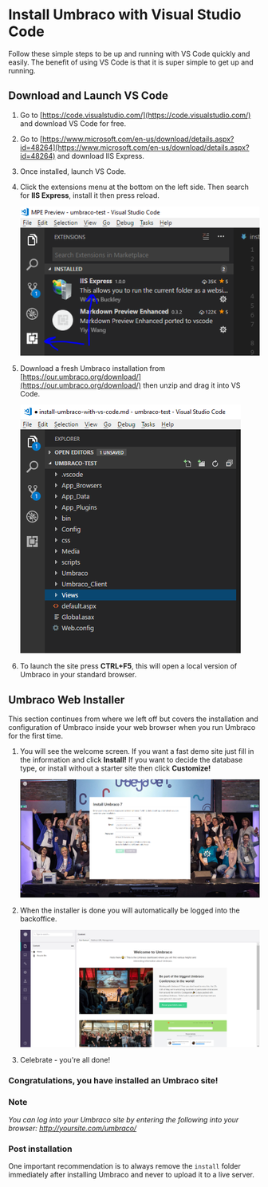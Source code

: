 # Install Umbraco with Visual Studio Code

Follow these simple steps to be up and running with VS Code quickly and easily. The benefit of using VS Code is that it is super simple to get up and running.

## Download and Launch VS Code

1. Go to [https://code.visualstudio.com/](https://code.visualstudio.com/) and download VS Code for free.

1. Go to [https://www.microsoft.com/en-us/download/details.aspx?id=48264](https://www.microsoft.com/en-us/download/details.aspx?id=48264) and download IIS Express.

1. Once installed, launch VS Code.

1. Click the extensions menu at the bottom on the left side. Then search for **IIS Express**, install it then press reload.

	![VS Code install extension](images/VsCode/1.PNG)

1. Download a fresh Umbraco installation from  [https://our.umbraco.org/download/](https://our.umbraco.org/download/) then unzip and drag it into VS Code.

	![Fresh Umbraco installation](images/VsCode/2.PNG)

1. To launch the site press **CTRL+F5**, this will open a local version of Umbraco in your standard browser.


## Umbraco Web Installer
This section continues from where we left off but covers the installation and configuration of Umbraco inside your web browser when you run Umbraco for the first time.

1. You will see the welcome screen. If you want a fast demo site just fill in the information and click **Install!** If you want to decide the database type, or install without a starter site then click **Customize!**

	![Web Installer - Lets Get Started](images/VsCode/3.PNG)

1. When the installer is done you will automatically be logged into the backoffice.

	![Web Installer - Install Complete](images/VsCode/4.png)

1. Celebrate - you're all done!

### Congratulations, you have installed an Umbraco site!

### Note
*You can log into your Umbraco site by entering the following into your browser: http://yoursite.com/umbraco/*

### Post installation
One important recommendation is to always remove the `install` folder immediately after installing Umbraco and never to upload it to a live server.